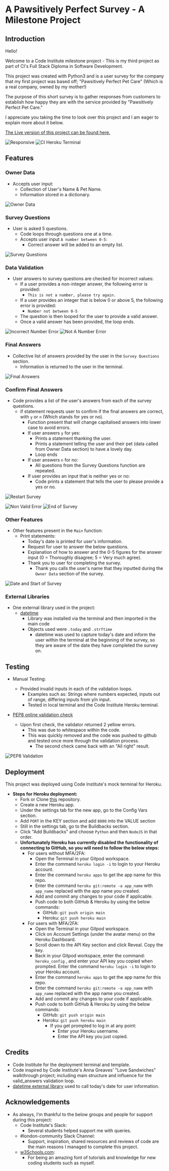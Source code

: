 # **A Pawsitively Perfect Survey** - A Milestone Project

## __Introduction__

Hello!

Welcome to a Code Institute milestone project - This is my third project as part of CI's Full Stack Diploma in Software Development.

This project was created with Python3 and is a user survey for the company that my first project was based off; "Pawsitively Perfect Pet Care" (Which is a real company, owned by my mother!)

The purpose of this short survey is to gather responses from customers to establish how happy they are with the service provided by "Pawsitively Perfect Pet Care."

I appreciate you taking the time to look over this project and I am eager to explain more about it below.

[The Live version of this project can be found here.](https://pawsitively-survey.herokuapp.com/)

![Responsive](assets/images/Responsive.PNG)
![CI Heroku Terminal](assets/images/CI_Terminal.PNG)

## __Features__

### __Owner Data__
- Accepts user input:
    - Collection of User's Name & Pet Name.
    - Information stored in a dictionary.

![Owner Data](assets/images/Owner_data.PNG)

### __Survey Questions__
- User is asked 5 questions.
    - Code loops through questions one at a time.
    - Accepts user input `A number between 0-5`:
        - Correct answer will be added to an empty list.

![Survey Questions](assets/images/Survey_Questions.PNG)

### __Data Validation__
- User answers to survey questions are checked for incorrect values:
    - If a user provides a non-integer answer, the following error is provided:
        - `This is not a number, please try again.`
    - If a user provides an integer that is below 0 or above 5, the following error is provided:
        - `Number not between 0-5`
    - The question is then looped for the user to provide a valid answer.
    - Once a valid answer has been provided, the loop ends.

![Incorrect Number Error](assets/images/Number_Error.PNG)
![Not A Number Error](assets/images/NonNumber_Error.PNG)

### __Final Answers__
- Collective list of answers provided by the user in the `Survey Questions` section.
    - Information is returned to the user in the terminal.

![Final Answers](assets/images/Final_Answers.PNG)

### __Confirm Final Answers__
- Code provides a list of the user's answers from each of the survey questions.
    - if statement requests user to confirm if the final answers are correct, with `y` or `n` (Which stands for yes or no).
        - Function present that will change capitalised answers into lower case to avoid errors.
        - If user answers `y` for yes:
            - Prints a statement thanking the user.
            - Prints a statement telling the user and their pet (data called from Owner Data section) to have a lovely day.
            - Loop ends
        - If user answers `n` for no:
            - All questions from the Survey Questions function are repeated.
        - If user provides an input that is neither yes or no:
            - Code prints a statement that tells the user to please provide a yes or no.

![Restart Survey](assets/images/Restart.PNG)

![Non Valid Error](assets/images/Non_Valid_Error.PNG)
![End of Survey](assets/images/End_Of_Survey.PNG)

### __Other Features__
- Other features present in the `Main` function:
    - Print statements:
        - Today's date is printed for user's information.
        - Request for user to answer the below questions.
        - Explanation of how to answer and the 0-5 figures for the answer input (0 = Thoroughly disagree; 5 = Very much agree).
        - Thank you to user for completing the survey.
            - Thank you calls the user's name that they inputted during the `Owner Data` section of the survey.

![Date and Start of Survey](assets/images/Date_Beginning.PNG)

### __External Libraries__
- One external library used in the project:
    - [datetime](https://docs.python.org/3/library/datetime.html)
        - Library was installed via the terminal and then imported in the main code
        - Objects used were `.today` and `.strftime`
            - datetime was used to capture today's date and inform the user within the terminal at the beginning of the survey, so they are aware of the date they have completed the survey on.

## __Testing__

- Manual Testing:
    - Provided invalid inputs in each of the validation loops.
        - Examples such as: Strings where numbers expected, inputs out of range, differing inputs from y/n input.
        - Tested in local terminal and the Code Institute Heroku terminal.

- [PEP8 online validation check](http://pep8online.com/)
    - Upon first check, the validator returned 2 yellow errors.
        - This was due to whitespace within the code.
        - This was quickly removed and the code was pushed to github and tested once more through the validation process.
            - The second check came back with an "All right" result.

![PEP8 Validation](assets/images/pep8_valid.PNG)

## __Deployment__
This project was deployed using Code Institute's mock terminal for Heroku.

- **Steps for Heroku deployment:**
    - Fork or Clone [this](https://github.com/LunieLu/pawsitively-survey) repository.
    - Create a new Heroku app.
    - Under the settings tab for the new app, go to the Config Vars section.
    - Add `PORT` in the KEY section and add `8000` into the VALUE section
    - Still in the settings tab, go to the Buildbacks section.
    - Click "Add Buildbacks" and choose `Python` and then `NodeJS` in that order.
    - **Unfortunately Heroku has currently disabled the functionality of connecting to GitHub, so you will need to follow the below steps:**
        - For users without MFA/2FA:
            - Open the Terminal in your Gitpod workspace.
            - Enter the command `heroku login -i` to login to your Heroku account.
            - Enter the command `heroku apps` to get the app name for this repo.
            - Enter the command `heroku git:remote -a app_name` with `app_name` replaced with the app name you created.
            - Add and commit any changes to your code if applicable.
            - Push code to both GitHub & Heroku by using the below commands:
                - GitHub: `git push origin main`
                - Heroku: `git push heroku main`
        - For users with MFA/2FA:
            - Open the Terminal in your Gitpod workspace.
            - Click on Account Settings (under the avatar menu) on the Heroku Dashboard.
            - Scroll down to the API Key section and click Reveal. Copy the key.
            - Back in your Gitpod workspace, enter the command: `heroku_config` , and enter your API key you copied when prompted.
            Enter the command `heroku login -i` to login to your Heroku account.
            - Enter the command `heroku apps` to get the app name for this repo.
            - Enter the command `heroku git:remote -a app_name` with `app_name` replaced with the app name you created.
            - Add and commit any changes to your code if applicable.
            - Push code to both GitHub & Heroku by using the below commands:
                - GitHub: `git push origin main`
                - Heroku: `git push heroku main`
                    - If you get prompted to log in at any point:
                        - Enter your Heroku username.
                        - Enter the API key you just copied.

## __Credits__

- Code Institute for the deployment terminal and template.
- Code inspired by Code Institute's Anna Greaves' "Love Sandwiches" walkthrough project; including main structure and influence for the valid_answers validation loop.
- [datetime external library](https://docs.python.org/3/library/datetime.html) used to call today's date for user information.

## __Acknowledgements__

- As always, I'm thankful to the below groups and people for support during this project:
    - Code Institute's Slack: 
        - Several students helped support me with queries.
    - #london-community Slack Channel:
        - Support, inspiration, shared resources and reviews of code are the main reasons I managed to complete this project.
    - [w3Schools.com](https://www.w3schools.com/default.asp): 
        - For being an amazing font of tutorials and knowledge for new coding students such as myself.